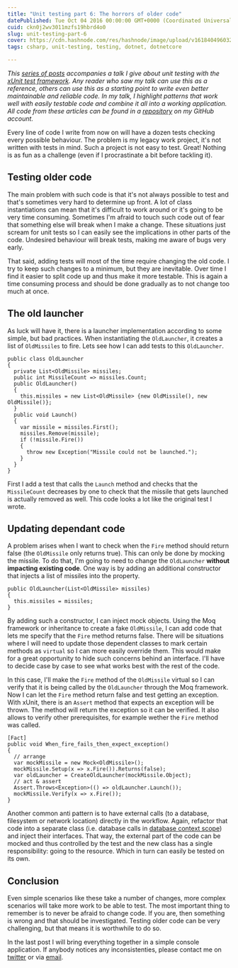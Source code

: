 ```yaml
---
title: "Unit testing part 6: The horrors of older code"
datePublished: Tue Oct 04 2016 00:00:00 GMT+0000 (Coordinated Universal Time)
cuid: ckn0j2wv3011mzfs19hbrd4o0
slug: unit-testing-part-6
cover: https://cdn.hashnode.com/res/hashnode/image/upload/v1618404960328/WHa2h9NVq.png
tags: csharp, unit-testing, testing, dotnet, dotnetcore

---
```



_This [series of posts](https://kenbonny.net/tag/better-code-with-tests/) accompanies a talk I give about unit testing with the [xUnit test framework](https://xunit.github.io/). Any reader who saw my talk can use this as a reference, others can use this as a starting point to write even better maintainable and reliable code. In my talk, I highlight patterns that work well with easily testable code and combine it all into a working application. All code from these articles can be found in a [repository](https://github.com/KenBonny/IronMan) on my GitHub account._

Every line of code I write from now on will have a dozen tests checking every possible behaviour. The problem is my legacy work project, it's not written with tests in mind. Such a project is not easy to test. Great! Nothing is as fun as a challenge (even if I procrastinate a bit before tackling it).

## Testing older code

The main problem with such code is that it's not always possible to test and that's sometimes very hard to determine up front. A lot of class instantiations can mean that it's difficult to work around or it's going to be very time consuming. Sometimes I'm afraid to touch such code out of fear that something else will break when I make a change. These situations just scream for unit tests so I can easily see the implications in other parts of the code. Undesired behaviour will break tests, making me aware of bugs very early.

That said, adding tests will most of the time require changing the old code. I try to keep such changes to a minimum, but they are inevitable. Over time I find it easier to split code up and thus make it more testable. This is again a time consuming process and should be done gradually as to not change too much at once.

## The old launcher

As luck will have it, there is a launcher implementation according to some simple, but bad practices. When instantiating the `OldLauncher`, it creates a list of `OldMissiles` to fire. Lets see how I can add tests to this `OldLauncher`.

```
public class OldLauncher
{
  private List<OldMissile> missiles;
  public int MissileCount => missiles.Count;
  public OldLauncher()
  {
    this.missiles = new List<OldMissile> {new OldMissile(), new OldMissile()};
  }
  public void Launch()
  {
    var missile = missiles.First();
    missiles.Remove(missile);
    if (!missile.Fire())
    {
      throw new Exception("Missile could not be launched.");
    }
  }
}
```

First I add a test that calls the `Launch` method and checks that the `MissileCount` decreases by one to check that the missile that gets launched is actually removed as well. This code looks a lot like the original test I wrote.

## Updating dependant code

A problem arises when I want to check when the `Fire` method should return false (the `OldMissile` only returns true). This can only be done by mocking the missile. To do that, I'm going to need to change the `OldLauncher` **without impacting existing code**. One way is by adding an additional constructor that injects a list of missiles into the property.

```
public OldLauncher(List<OldMissile> missiles)
{
  this.missiles = missiles;
}
```

By adding such a constructor, I can inject mock objects. Using the Moq framework or inheritance to create a fake `OldMissile`, I can add code that lets me specify that the `Fire` method returns false. There will be situations where I will need to update those dependent classes to mark certain methods as `virtual` so I can more easily override them. This would make for a great opportunity to hide such concerns behind an interface. I'll have to decide case by case to see what works best with the rest of the code.

In this case, I'll make the `Fire` method of the `OldMissile` virtual so I can verify that it is being called by the `OldLauncher` through the Moq framework. Now I can let the `Fire` method return false and test getting an exception. With xUnit, there is an `Assert` method that expects an exception will be thrown. The method will return the exception so it can be verified. It also allows to verify other prerequisites, for example wether the `Fire` method was called.

```
[Fact]
public void When_fire_fails_then_expect_exception()
{
  // arrange
  var mockMissile = new Mock<OldMissile>();
  mockMissile.Setup(x => x.Fire()).Returns(false);
  var oldLauncher = CreateOldLauncher(mockMissile.Object);
  // act & assert
  Assert.Throws<Exception>(() => oldLauncher.Launch());
  mockMissile.Verify(x => x.Fire());
}
```

Another common anti pattern is to have external calls (to a database, filesystem or network location) directly in the workflow. Again, refactor that code into a separate class (i.e. database calls in [database context scope](http://mehdi.me/ambient-dbcontext-in-ef6/)) and inject their interfaces. That way, the external part of the code can be mocked and thus controlled by the test and the new class has a single responsibility: going to the resource. Which in turn can easily be tested on its own.

## Conclusion

Even simple scenarios like these take a number of changes, more complex scenarios will take more work to be able to test. The most important thing to remember is to never be afraid to change code. If you are, then something is wrong and that should be investigated. Testing older code can be very challenging, but that means it is worthwhile to do so.

In the last post I will bring everything together in a simple console application. If anybody notices any inconsistenties, please contact me on [twitter](https://twitter.com/bonny_ken/) or via [email](mailto:bonny.ken@gmail.com).
